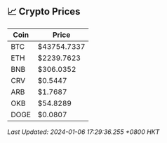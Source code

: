 ## 📈 Crypto Prices

| Coin | Price |
| ---- | ----- |
| BTC | $43754.7337 |
| ETH | $2239.7623 |
| BNB | $306.0352 |
| CRV | $0.5447 |
| ARB | $1.7687 |
| OKB | $54.8289 |
| DOGE | $0.0807 |

_Last Updated: 2024-01-06 17:29:36.255 +0800 HKT_